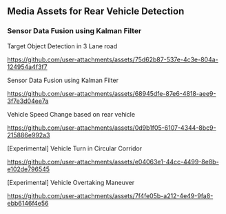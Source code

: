 ## Media Assets for Rear Vehicle Detection

### Sensor Data Fusion using Kalman Filter

Target Object Detection in 3 Lane road 

https://github.com/user-attachments/assets/75d62b87-537e-4c3e-804a-124954a4f3f7


Sensor Data Fusion using Kalman Filter

https://github.com/user-attachments/assets/68945dfe-87e6-4818-aee9-3f7e3d04ee7a


Vehicle Speed Change based on rear vehicle

https://github.com/user-attachments/assets/0d9b1f05-6107-4344-8bc9-215886e992a3


[Experimental] Vehicle Turn in Circular Corridor

https://github.com/user-attachments/assets/e04063e1-44cc-4499-8e8b-e102de796545


[Experimental] Vehicle Overtaking Maneuver

https://github.com/user-attachments/assets/7f4fe05b-a212-4e49-9fa8-ebb6146f4e56

